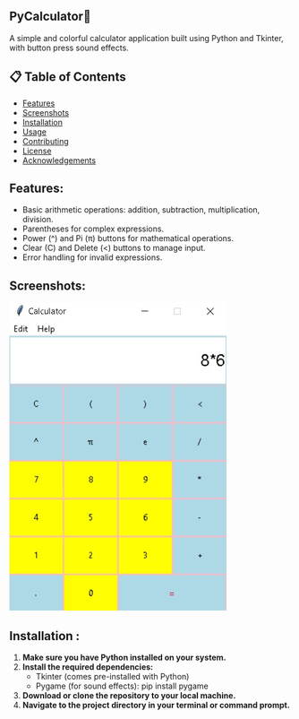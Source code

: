 ## PyCalculator🧮 

A simple and colorful calculator application built using Python and Tkinter, with button press sound effects.

## 📋 Table of Contents
- [Features](#features)
- [Screenshots](#Screenshots)
- [Installation](#Installation)
- [Usage](#usage)
- [Contributing](#contributing)
- [License](#license)
- [Acknowledgements](#acknowledgements)

## Features:

- Basic arithmetic operations: addition, subtraction, multiplication, division.
- Parentheses for complex expressions.
- Power (^) and Pi (π) buttons for mathematical operations.
- Clear (C) and Delete (<) buttons to manage input.
- Error handling for invalid expressions.

## Screenshots:
![Application Demo](output1.jpg)

## Installation :

1. **Make sure you have Python installed on your system.**
2. **Install the required dependencies:**
     - Tkinter (comes pre-installed with Python)
     - Pygame (for sound effects): pip install pygame
3. **Download or clone the repository to your local machine.**
4. **Navigate to the project directory in your terminal or command prompt.**
